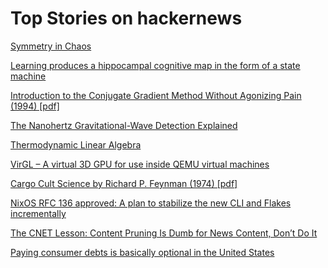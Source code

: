 # Top Stories on hackernews <br />
[Symmetry in Chaos](http://paulbourke.net/fractals/symmetryinchaos/)

[Learning produces a hippocampal cognitive map in the form of a state machine](https://www.biorxiv.org/content/10.1101/2023.08.03.551900v2)

[Introduction to the Conjugate Gradient Method Without Agonizing Pain (1994) [pdf]](https://www.cs.cmu.edu/~quake-papers/painless-conjugate-gradient.pdf)

[The Nanohertz Gravitational-Wave Detection Explained](https://physics.aps.org/articles/v16/116)

[Thermodynamic Linear Algebra](https://arxiv.org/abs/2308.05660)

[VirGL – A virtual 3D GPU for use inside QEMU virtual machines](https://docs.mesa3d.org/drivers/virgl)

[Cargo Cult Science by Richard P. Feynman (1974) [pdf]](https://calteches.library.caltech.edu/51/2/CargoCult.pdf)

[NixOS RFC 136 approved: A plan to stabilize the new CLI and Flakes incrementally](https://github.com/NixOS/rfcs/pull/136)

[The CNET Lesson: Content Pruning Is Dumb for News Content, Don’t Do It](https://tedium.co/2023/08/11/content-pruning-news-websites-is-stupid/)

[Paying consumer debts is basically optional in the United States](https://pluralistic.net/2023/08/12/do-not-pay/)
